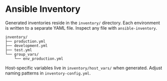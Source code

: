 # Ansible Inventory

Generated inventories reside in the `inventory/` directory. Each environment is written to a separate YAML file.
Inspect any file with `ansible-inventory`.

```text
inventory/
├── production.yml
├── development.yml
├── test.yml
└── group_vars/
    └── env_production.yml
```

Host-specific variables live in `inventory/host_vars/` when generated. Adjust naming patterns in `inventory-config.yml`.
